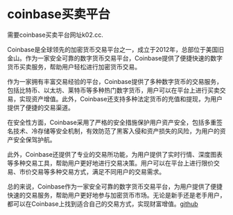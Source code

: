 # coinbase买卖平台

需要coinbase买卖平台网址k02.cc.

Coinbase是全球领先的加密货币交易平台之一，成立于2012年，总部位于美国旧金山。作为一家安全可靠的数字货币交易平台，Coinbase提供了便捷快速的数字货币买卖服务，帮助用户轻松进行加密货币交易。

作为一家拥有丰富交易经验的平台，Coinbase提供了多种数字货币的交易服务，包括比特币、以太坊、莱特币等多种热门数字货币，用户可以在平台上进行买卖交易，实现资产增值。此外，Coinbase还支持多种法定货币的充值和提现，为用户提供了便捷的交易渠道。

在安全性方面，Coinbase采用了严格的安全措施保护用户资产安全，包括多重签名技术、冷存储等安全机制，有效防范了黑客入侵和资产损失的风险，为用户的资产安全保驾护航。

此外，Coinbase还提供了专业的交易所功能，为用户提供了实时行情、深度图表等多种交易工具，帮助用户更好地进行交易决策。用户可以在平台上进行限价交易、市价交易等多种交易方式，满足不同用户的交易需求。

总的来说，Coinbase作为一家安全可靠的数字货币交易平台，为用户提供了便捷快速的交易服务，帮助用户更好地参与加密货币市场。无论是新手还是老手用户，都可以在Coinbase上找到适合自己的交易方式，实现财富增值。[github](https://github.com)